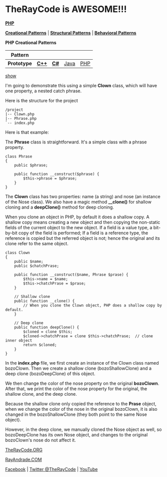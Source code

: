 # TheRayCode is AWESOME!!!

**[PHP](../README.md)**  

**[Creational Patterns](../README.md)** | **[Structural Patterns](../../Structural/README.md)** | **[Behavioral Patterns](../../Behavioral/README.md)**

**PHP Creational Patterns**


|Pattern|   |   |   |   |
|---|---|---|---|---|
| **Prototype** | [**C++**](../../../CPP/Creational/Prototype/README.md) | [**C#**](../../../Csharp/Creational/Prototype/README.md) | [Java](../../../Java/Creational/Prototype/README.md) | [PHP](../../../PHP/Creational/Prototype/README.md) |

[show](./show/script/page01.md)

 I'm going to demonstrate this using a simple **Clown** class, which will have one property, a nested catch phrase.

Here is the structure for the project

```
/project
|-- Clown.php
|-- Phrase.php
`-- index.php
```

Here is that example:

The **Phrase** class is straightforward. It's a simple class with a phrase property.

```
class Phrase
{
    public $phrase;

    public function __construct($phrase) {
        $this->phrase = $phrase;
    }
}
```
The **Clown** class has two properties: name (a string) and nose (an instance of the Nose class). 
We also have a magic method **__clone()** for shallow cloning and a **deepClone()** method for deep cloning.

When you clone an object in PHP, by default it does a shallow copy. 
A shallow copy means creating a new object and then copying the non-static fields of the current object to the new object. 
If a field is a value type, a bit-by-bit copy of the field is performed; If a field is a reference type, the reference is copied but the referred object is not; hence the original and its clone refer to the same object.

```
class Clown
{
    public $name;
    public $chatchPrase;

    public function __construct($name, Phrase $prase) {
        $this->name = $name;
        $this->chatchPrase = $prase;
    }

    // Shallow clone
    public function __clone() {
        // When you clone the Clown object, PHP does a shallow copy by default.
    }

    // Deep clone
    public function deepClone() {
        $cloned = clone $this;
        $cloned->chatchPrase = clone $this->chatchPrase;  // clone inner object
        return $cloned;
    }
}
```

In the **index.php** file, we first create an instance of the Clown class named bozoClown. 
Then we create a shallow clone (bozoShallowClone) and a deep clone (bozoDeepClone) of this object.

We then change the color of the nose property on the original **bozoClown**. 
After that, we print the color of the nose property for the original, the shallow clone, and the deep clone.

Because the shallow clone only copied the reference to the **Prase** object, when we change the color of the nose in the original bozoClown, it is also changed in the bozoShallowClone (they both point to the same Nose object).

However, in the deep clone, we manually cloned the Nose object as well, so bozoDeepClone has its own Nose object, and changes to the original bozoClown's nose do not affect it.



[TheRayCode.ORG](https://www.TheRayCode.org)  

[RayAndrade.COM](https://www.RayAndrade.com)

[Facebook](https://www.facebook.com/TheRayCode/) | [Twitter @TheRayCode](https://www.twitter.com/TheRayCode/) | [YouTube](https://www.youtube.com/TheRayCode/)
